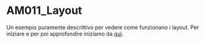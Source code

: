 # AM011_Layout

Un esempio puramente descrittivo per vedere come funzionano i layout. Per iniziare e per poi approfondire iniziamo da [qui](https://developer.android.com/guide/topics/ui/declaring-layout.html).